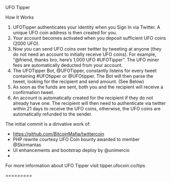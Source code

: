 UFO Tipper

How It Works

1. UFOTipper authenticates your identity when you Sign In via Twitter. A unique UFO coin address is then created for you.
2. Your account becomes activated when you deposit sufficient UFO coins (2000 UFO).
3. Now you can send UFO coins over twitter by tweeting at anyone (they do not need an account to initially receive UFO coins). For example, “@friend, thanks bro, here’s 1,000 UFO #UFOTipper”. The UFO miner fees are automatically deducted from your account.
4. The UFOTipper Bot, @UFOTipper, constantly listens for every tweet containing #UFOtipper or @UFOtipper. The Bot will then parse the tweet, looking for the recipient and send amount. (See Below)
5. As soon as the funds are sent, both you and the recipient will receive a confirmation tweet.
6. An account is automatically created for the recipient if they do not already have one. The recipient will then need to authenticate via twitter within 21 days to receive the UFO coins, otherwise, the UFO coins are automatically refunded to the sender.

The initial commit is a dirivative work of:

* https://github.com/BitcoinMafia/twittercoin
* PHP rewrite courtesy UFO Coin bounty awarded to member @Skirmantas
* UI enhancements and bootstrap deploy by @unimercio
* 
For more information about UFO Tipper visit tipper.ufocoin.co/tips


=========

